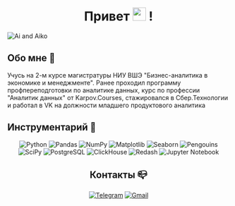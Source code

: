 <h1 align="center" >Привет  <img src="https://media.giphy.com/media/hvRJCLFzcasrR4ia7z/giphy.gif" width="30px"> ! </h1>

![Ai and Aiko](https://media4.giphy.com/media/v1.Y2lkPTc5MGI3NjExYmJkdGcyeTd0M3ozZjlsbXdkbjhkeXRrbHIxdjBmdXIzeXBnZXBnbCZlcD12MV9pbnRlcm5hbF9naWZfYnlfaWQmY3Q9Zw/UU2E4pmlIWjBZt03ne/giphy.gif)
 
## Обо мне 👐
Учусь на 2-м курсе магистратуры НИУ ВШЭ "Бизнес-аналитика в экономике и менеджменте". Ранее проходил программу профпереподготовки по аналитике данных, курс по профессии "Аналитик данных" от Karpov.Courses, стажировался в Сбер.Технологии и работал в VK на должности младшего продуктового аналитика

## Инструментарий 🔨

<div align="center">

![Python](https://img.shields.io/badge/-Python-0b0038?style=for-the-badge&logo=python&logoColor=3c78a9)
![Pandas](https://img.shields.io/badge/pandas-0b0038?style=for-the-badge&logoColor=white)
![NumPy](https://img.shields.io/badge/numpy-0b0038?style=for-the-badge&logoColor=white)
![Matplotlib](https://img.shields.io/badge/matplotlib-0b0038?style=for-the-badge&logoColor=white)
![Seaborn](https://img.shields.io/badge/seaborn-0b0038?style=for-the-badge&logoColor=white)
![Pengouins](https://img.shields.io/badge/pengouins-0b0038?style=for-the-badge&logoColor=white)
![SciPy](https://img.shields.io/badge/scipy-0b0038?style=for-the-badge&logoColor=white)
![PostgreSQL](https://img.shields.io/badge/PostgreSQL-0b0038?style=for-the-badge&logo=postgresql&logoColor=4169E1)
![ClickHouse](https://img.shields.io/badge/ClickHouse-0b0038?style=for-the-badge&logo=clickhouse&logoColor=FFCC01)
![Redash](https://img.shields.io/badge/Redash-0b0038?style=for-the-badge&logo=redash&logoColor=FD5E53)
![Jupyter Notebook](https://img.shields.io/badge/Jupyter%20Notebook-0b0038?style=for-the-badge&logo=jupyter&logoColor=F37626)

## Контакты 📪

<div align="center">

[![Telegram](https://img.shields.io/badge/Telegram-0b0038?style=for-the-badge&logo=telegram&logoColor=0088CC)](https://t.me/anatoqp)
[![Gmail](https://img.shields.io/badge/Gmail-0b0038?style=for-the-badge&logo=Gmail&logoColor=EA4335)](nanatolyantsupovn@gmail.com)

</div>

